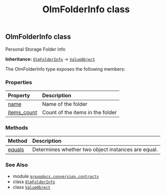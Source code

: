 ﻿---
title: OlmFolderInfo class
second_title: GroupDocs.Conversion for Python via .NET API References
description: 
type: docs
weight: 310
url: /python-net/groupdocs.conversion.contracts/olmfolderinfo/
is_root: false
---

## OlmFolderInfo class

Personal Storage Folder info



**Inheritance:** [`OlmFolderInfo`](/conversion/python-net/groupdocs.conversion.contracts/olmfolderinfo) → 
[`ValueObject`](/conversion/python-net/groupdocs.conversion.contracts/valueobject)



The OlmFolderInfo type exposes the following members:

### Properties
| Property | Description |
| :- | :- |
| [name](/conversion/python-net/groupdocs.conversion.contracts/olmfolderinfo/name) | Name of the folder |
| [items_count](/conversion/python-net/groupdocs.conversion.contracts/olmfolderinfo/items_count) | Count of the items in the folder |


### Methods
| Method | Description |
| :- | :- |
| [equals](/conversion/python-net/groupdocs.conversion.contracts/olmfolderinfo/equals/#groupdocs.conversion.contracts.ValueObject) | Determines whether two object instances are equal. |



### See Also
* module [`groupdocs.conversion.contracts`](..)
* class [`OlmFolderInfo`](/conversion/python-net/groupdocs.conversion.contracts/olmfolderinfo)
* class [`ValueObject`](/conversion/python-net/groupdocs.conversion.contracts/valueobject)
